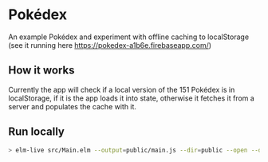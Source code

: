 # Pokédex

An example Pokédex and experiment with offline caching to localStorage (see it running here https://pokedex-a1b6e.firebaseapp.com/)

## How it works

Currently the app will check if a local version of the 151 Pokédex is in localStorage, if it is the app loads it into state, otherwise it fetches it from a server and populates the cache with it.

## Run locally

```sh
> elm-live src/Main.elm --output=public/main.js --dir=public --open --debug --pushstate
```
